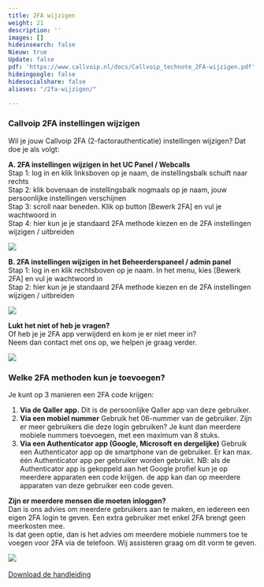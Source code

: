```yaml
---
title: 2FA wijzigen
weight: 21
description: ''
images: []
hideinsearch: false
Nieuw: true
Update: false
pdf: 'https://www.callvoip.nl/docs/Callvoip_technote_2FA-wijzigen.pdf'
hideingoogle: false
hidesocialshare: false
aliases: "/2fa-wijzigen/"

---
```

<h3>Callvoip 2FA instellingen wijzigen</h3>

Wil je jouw Callvoip 2FA (2-factorauthenticatie) instellingen wijzigen?
Dat doe je als volgt:

**A. 2FA instellingen wijzigen in het UC Panel / Webcalls** <br>
Stap 1: log in en klik linksboven op je naam, de instellingsbalk schuift naar rechts<br>
Stap 2: klik bovenaan de instellingsbalk nogmaals op je naam, jouw persoonlijke instellingen verschijnen<br>
Stap 3: scroll naar beneden. Klik op button \[Bewerk 2FA] en vul je wachtwoord in<br>
Stap 4: hier kun je je standaard 2FA methode kiezen en de 2FA instellingen wijzigen / uitbreiden<br>

<img src="https://res.cloudinary.com/callvoip/image/upload/v1689604642/2fa-1.png">



**B. 2FA instellingen wijzigen in het Beheerderspaneel / admin panel** <br>
Stap 1: log in en klik rechtsboven op je naam. In het menu, kies \[Bewerk 2FA] en vul je wachtwoord in<br>
Stap 2: hier kun je je standaard 2FA methode kiezen en de 2FA instellingen wijzigen / uitbreiden<br>

<img src="https://res.cloudinary.com/callvoip/image/upload/v1689604642/2fa-2.png">




**Lukt het niet of heb je vragen?** <br>
Of heb je je 2FA app verwijderd en kom je er niet meer in?<br>
Neem dan contact met ons op, we helpen je graag verder.<br>

<img src="https://res.cloudinary.com/callvoip/image/upload/v1689604642/2fa-3.png">






<h3>Welke 2FA methoden kun je toevoegen?</h3>

Je kunt op 3 manieren een 2FA code krijgen:

1. **Via de Qaller app.**
   Dit is de persoonlijke Qaller app van deze gebruiker.
2. **Via een mobiel nummer**
   Gebruik het 06-nummer van de gebruiker. Zijn er meer gebruikers die deze login gebruiken?
   Je kunt dan meerdere mobiele nummers toevoegen, met een maximum van 8 stuks.
3. **Via een Authenticator app (Google, Microsoft en dergelijke)**
   Gebruik een Authenticator app op de smartphone van de gebruiker.
   Er kan max. één Authenticator app per gebruiker worden gebruikt.
   NB: als de Authenticator app is gekoppeld aan het Google profiel kun je op meerdere apparaten
   een code krijgen. de app kan dan op meerdere apparaten van deze gebruiker een code geven.



**Zijn er meerdere mensen die moeten inloggen?** <br>
Dan is ons advies om meerdere gebruikers aan te maken, en iedereen een eigen 2FA login te geven. Een extra gebruiker met enkel 2FA brengt geen meerkosten mee.<br>
Is dat geen optie, dan is het advies om meerdere mobiele nummers toe te voegen voor 2FA via de telefoon. Wij assisteren graag om dit vorm te geven.

<img src="https://res.cloudinary.com/callvoip/image/upload/v1689604642/2fa-4.png">
<br><br><a href="https://www.callvoip.nl/docs/Callvoip_technote_2FA-wijzigen.pdf" class="button" target="_blank">Download de handleiding</a>
